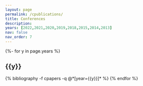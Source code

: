 ```yaml
---
layout: page
permalink: /cpublications/
title: Conferences
description:
years: [2022,2021,2020,2019,2018,2015,2014,2013]
nav: false
nav_order: 7
---
```

<!-- _pages/bpublications.md -->
<div class="publications">

{%- for y in page.years %}
  <h2 class="year">{{y}}</h2>
  {% bibliography -f cpapers -q @*[year={{y}}]* %}
{% endfor %}

</div>
